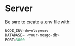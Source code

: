 # Server

Be sure to create a .env file with:

```js
NODE_ENV=development
DATABASE= <your-mongo-db>
PORT=3000
```